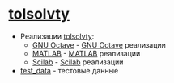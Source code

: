 # [tolsolvty](http://www.nsc.ru/interval/)

* Реализации [tolsolvty](http://www.nsc.ru/interval/):
  * [GNU Octave](GNU%20Octave) - [GNU Octave](https://www.gnu.org/software/octave/) реализации
  * [MATLAB](MATLAB) - [MATLAB](https://www.mathworks.com/products/matlab.html) реализации
  * [Scilab](Scilab) - [Scilab](https://www.scilab.org) реализации
* [test_data](test_data) - тестовые данные
